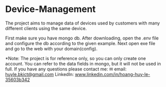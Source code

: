 # Device-Management
The project aims to manage data of devices used by customers with many different clients using the same device.

First make sure you have mongo db.
After downloading, open the .env file and configure the db according to the given example. Next open exe file and go to the web with your domain(config).

*Note: The project is for reference only, so you can only create one account. You can refer to the data fields in mongo, but it will not be used in full.
If you have any questions please contact me:
✉ email: huyle.bkict@gmail.com
LinkedIn: www.linkedin.com/in/hoang-huy-le-35603b342
